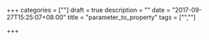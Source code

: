 +++
categories = [""]
draft = true
description = ""
date = "2017-09-27T15:25:07+08:00"
title = "parameter_to_property"
tags = ["",""]

+++

